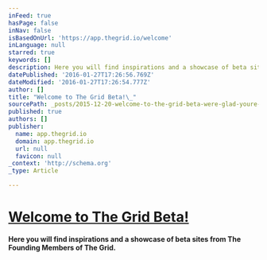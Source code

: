 ```yaml
---
inFeed: true
hasPage: false
inNav: false
isBasedOnUrl: 'https://app.thegrid.io/welcome'
inLanguage: null
starred: true
keywords: []
description: Here you will find inspirations and a showcase of beta sites from The Founding Members of The Grid.
datePublished: '2016-01-27T17:26:56.769Z'
dateModified: '2016-01-27T17:26:54.777Z'
author: []
title: "Welcome to The Grid Beta!\_"
sourcePath: _posts/2015-12-20-welcome-to-the-grid-beta-were-glad-youre-here-watch-this.md
published: true
authors: []
publisher:
  name: app.thegrid.io
  domain: app.thegrid.io
  url: null
  favicon: null
_context: 'http://schema.org'
_type: Article

---
```

# [Welcome to The Grid Beta! ][0]

**Here you will find inspirations and a showcase of beta sites from The Founding Members of The Grid.**

[0]: https://app.thegrid.io/welcome